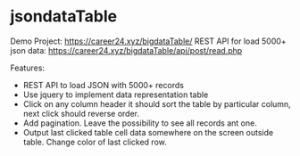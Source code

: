 # jsondataTable

Demo Project: https://career24.xyz/bigdataTable/
REST API for load 5000+ json data: https://career24.xyz/bigdataTable/api/post/read.php

Features:
* REST API to load JSON with 5000+ records
* Use jquery to implement data representation table 
* Click on any column header it should sort the table by particular column, next click should reverse order.
* Add pagination. Leave the possibility to see all records ant one.
* Output last clicked table cell data somewhere on the screen outside table. Change color of last clicked row.
